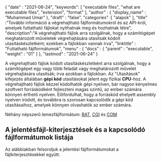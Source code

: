 {
  "date" : "2021-06-24",
  "keywords": [ "executable files", "what are executable files", "extension", "format" ],
  "author" : {
    "display_name" : "Muhammad Umar"
},
  "draft" : "false",
  "categories" :[ "alapok" ],
  "title" :"További információ a végrehajtható fájlformátumokról és az API-król, amelyek futtatható fájlokat nyithatnak meg és hozhatnak létre",
  "description":"A végrehajtható fájlok arra szolgálnak, hogy a számítógépet meghatározott műveletek végrehajtására utasítsák kódolt utasításkészletként; ezekben a fájlokban vannak írva",
  "linktitle" : "Futtatható fájlformátumok",
  "menu" : {
    "docs" : {
      "parent" : "executable",
      "weight" : "01"
}
},
  "lastmod" : "2021-06-24"
}


A végrehajtható fájlok kódolt utasításkészletként arra szolgálnak, hogy a számítógépet egy vagy több feladat vagy meghatározott művelet végrehajtására utasítsák; írva azokban a fájlokban. Az "Utasítások" kifejezés általában **gépi kód** utasításokat jelent egy fizikai **CPU**-hoz. A végrehajtható fájlok kézzel kódolhatók gépi nyelven, bár nagyon kényelmes szoftvert forráskódként fejleszteni magas szintű, az ember számára könnyen érthető nyelven. Előfordulhat, hogy a forráskód ehelyett assembly nyelven íródott, és továbbra is szorosan kapcsolódik a gépi kód utasításaihoz, amelyek könnyen olvashatók az ember számára.

Néhány népszerű lemezfájlformátum: [BAT](/hu/executable/bat/), [CGI](/hu/executable/cgi) és [COM](/hu/executable/com/)


## A jelentésfájl-kiterjesztések és a kapcsolódó fájlformátumok listája

Az alábbiakban felsoroljuk a jelentési fájlformátumokat a fájlkiterjesztésekkel együtt.

